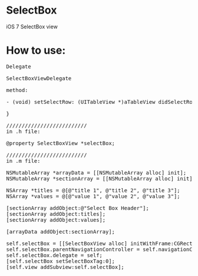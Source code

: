 SelectBox
========

iOS 7 SelectBox view

How to use:
=============================
<pre>
Delegate 

SelectBoxViewDelegate

method:

- (void) setSelectRow: (UITableView *)aTableView didSelectRowAtIndexPath:(NSIndexPath *)indexPath{
    
}

//////////////////////////
in .h file:

@property SelectBoxView *selectBox;

//////////////////////////
in .m file:

NSMutableArray *arrayData = [[NSMutableArray alloc] init];
NSMutableArray *sectionArray = [[NSMutableArray alloc] init];

NSArray *titles = @[@"title 1", @"title 2", @"title 3"];
NSArray *values = @[@"value 1", @"value 2", @"value 3"];
    
[sectionArray addObject:@"Select Box Header"];
[sectionArray addObject:titles];
[sectionArray addObject:values];

[arrayData addObject:sectionArray];

self.selectBox = [[SelectBoxView alloc] initWithFrame:CGRectMake(0,10, self.view.frame.size.width,30) andData:arrayData andSection:0 andRow:0  andImage:@"ico.png"];
self.selectBox.parentNavigationController = self.navigationController;
self.selectBox.delegate = self;
[self.selectBox setSelectBoxTag:0];
[self.view addSubview:self.selectBox];
</pre>

